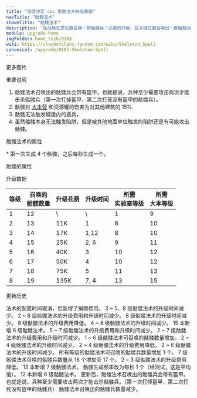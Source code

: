 ```yaml
---
title: "部落冲突 coc 骷髅法术升级数据"
navTitle: "骷髅法术"
shownTitle: "骷髅法术"
description: "在战场任意位置召唤一群骷髅兵！必要的时候，在关键位置召唤出一群骷髅兵补上那么几刀可解燃眉之急。骷髅兵不会触发陷阱。"
module: upgrade-home
imgFolder: home_tech/0183
wiki: https://clashofclans.fandom.com/wiki/Skeleton_Spell
canonical: /upgrade/0183-Skeleton-Spell
---
```


<UnitInfo :folder="$frontmatter.imgFolder" imgSrc="Skeleton_Spell.png" :imgAlt="$frontmatter.navTitle" 
    description="在战场任意位置召唤一群骷髅兵！<br>必要的时候，在关键位置召唤出一群骷髅兵补上那么几刀可解燃眉之急。骷髅兵不会触发陷阱。"
    :isSmallImg="true" />

<SmallTitle>更多图片</SmallTitle>

<Panel>
    <UnitImgGroup :folder="$frontmatter.imgFolder">
        <UnitImg imgTitle="带盾牌的骷髅" imgSrc="Skeleton_Shielded.png" />
        <UnitImg imgTitle="不带盾牌的骷髅" imgSrc="Skeleton.png" />
    </UnitImgGroup>
</Panel>

<SmallTitle>重要说明</SmallTitle>

1. 骷髅法术召唤出的骷髅兵会带有盔甲。也就是说，兵种至少需要攻击两次才能击杀骷髅兵（第一次打掉盔甲，第二次打死没有盔甲的骷髅兵）。
2. 骷髅对 [大本营](/upgrade/0400-Town-Hall) 和资源罐的伤害为对其他建筑的 15%.
3. 骷髅无法触发城堡内的援兵。
4. 虽然骷髅本身无法触发陷阱，但是被其他地面单位触发的陷阱还是有可能攻击骷髅。

<SmallTitle>骷髅法术的属性</SmallTitle>

<UnitProperties>
    <UnitProperty pKey="作用半径" pValue="2.25 格" />
    <UnitProperty pKey="作用类型" pValue="在指定范围内召唤骷髅" />
    <UnitProperty pKey="骷髅生成速度" pValue="见说明<sup>*</sup>" />
    <UnitProperty pKey="占用的法术空间" pValue="1" />
    <UnitProperty pKey="所需暗黑法术工厂等级" pValue="4" />
    <UnitProperty pKey="所需大本等级" pValue="9" />
    <UnitProperty pKey="法术配置时间" pValue="无" trainingSystem="2025" />
    <UnitProperty pKey="捐赠费用" pValue="3,3,135,Dark_Elixir" :isDonationCost="true" />
</UnitProperties>

\* 第一次生成 4 个骷髅，之后每秒生成一个。

<SmallTitle>骷髅的属性</SmallTitle>

<UnitProperties>
    <UnitProperty pKey="攻击偏好" pValue="无" />
    <UnitProperty pKey="伤害类型" pValue="单体伤害" />
    <UnitProperty pKey="攻击的目标" pValue="仅地面目标" />
    <UnitProperty pKey="占据人口" pValue="1" />
    <UnitProperty pKey="移动速度" pValue="3 格/秒" />
    <UnitProperty pKey="攻击速度" pValue="1 秒/次" />
    <UnitProperty pKey="攻击距离" pValue="0.4 格" />
    <UnitProperty pKey="每秒伤害" pValue="25" />
    <UnitProperty pKey="每次伤害" pValue="25" />
    <UnitProperty pKey="生命值" pValue="30" />
</UnitProperties>

<SmallTitle>升级数据</SmallTitle>

<script setup>
const tableExtraInfo = [
    {
        "column": 2,
        "type": "cost",
        "gpClass": "research",
        "icon": "Dark_Elixir"
    },
    {
        "column": 3,
        "type": "time",
        "gpClass": "research"
    }
];
</script>

<UnitTable :tableExtraInfo="tableExtraInfo">

| 等级 |召唤的<br>骷髅数量| 升级花费 | 升级时间 |所需<br>实验室等级|所需<br>大本等级|
| ---- |       ----     |   ----   |  ----   |       ----      |      ----     |
|   1  |        12      |     \    |    \    |         1       |        9      |
|   2  |        13      |    11K   |   1     |         8       |       10      |
|   3  |        14      |    17K   |   1,12  |         8       |       10      |
|   4  |        15      |    25K   |   2, 6  |         9       |       11      |
|   5  |        16      |    40K   |   3     |        10       |       12      |
|   6  |        17      |    50K   |   4     |        10       |       12      |
|   7  |        18      |    75K   |   5     |        11       |       13      |
|   8  |        19      |   135K   |   7, 4  |        13       |       15      |
</UnitTable>

<SmallTitle>更新历史</SmallTitle>

<Timeline>
    <TimelineItem date="2025/03/27">
        <TimelineRow>法术的配置时间取消，但新增了捐赠费用。</TimelineRow>
    </TimelineItem>
    <TimelineItem date="2025/03/24">
        <TimelineRow>3 ~ 5、8 级骷髅法术的升级时间减少。</TimelineRow>
    </TimelineItem>
    <TimelineItem date="2024/11/25">
        <TimelineRow>2 ~ 8 级骷髅法术的升级费用和升级时间减少。</TimelineRow>
    </TimelineItem>
    <TimelineItem date="2024/06/18">
        <TimelineRow>8 级骷髅法术的升级时间减少。</TimelineRow>
        <TimelineRow>8 级骷髅法术的升级费用降低。</TimelineRow>
    </TimelineItem>
    <TimelineItem date="2023/12/12">
        <TimelineRow>4 ~ 8 级骷髅法术的升级时间减少。</TimelineRow>
    </TimelineItem>
    <TimelineItem date="2023/06/12">
        <TimelineRow>15 本新增 8 级骷髅法术。</TimelineRow>
        <TimelineRow>5 ~ 7 级骷髅法术的升级费用和升级时间减少。</TimelineRow>
    </TimelineItem>
    <TimelineItem date="2022/10/10">
        <TimelineRow>2 ~ 7 级骷髅法术的升级费用和升级时间减少。</TimelineRow>
    </TimelineItem>
    <TimelineItem date="2022/06/27">
        <TimelineRow>1 ~ 6 级骷髅法术可召唤的骷髅数量增加。</TimelineRow>
    </TimelineItem>
    <TimelineItem date="2021/12/09">
        <TimelineRow>2 ~ 4 级骷髅法术的升级时间减少。</TimelineRow>
    </TimelineItem>
    <TimelineItem date="2021/04/12">
        <TimelineRow>2 ~ 4 级骷髅法术的升级费用降低。</TimelineRow>
        <TimelineRow>2 ~ 6 级骷髅法术的升级时间减少。</TimelineRow>
    </TimelineItem>
    <TimelineItem date="2020/10/12">
        <TimelineRow>所有等级的骷髅法术可召唤的骷髅兵数量增加 1 个。</TimelineRow>
    </TimelineItem>
    <TimelineItem date="2020/05/20">
        <TimelineRow>7 级骷髅法术召唤的骷髅兵数量从 16 个增加至 17 个。</TimelineRow>
    </TimelineItem>
    <TimelineItem date="2020/03/30">
        <TimelineRow>2 ~ 3 级骷髅法术的升级费用降低。</TimelineRow>
    </TimelineItem>
    <TimelineItem date="2019/12/09">
        <TimelineRow>13 本新增 7 级骷髅法术。</TimelineRow>
        <TimelineRow>骷髅生成频率改为每秒 1 个（经测试，这是平均值）。</TimelineRow>
    </TimelineItem>
    <TimelineItem date="2019/06/18">
        <TimelineRow>12 本新增 6 级骷髅法术。</TimelineRow>
        <TimelineRow>更新后，骷髅法术召唤出的骷髅兵会带有盔甲。也就是说，兵种至少需要攻击两次才能击杀骷髅兵。（第一次打掉盔甲，第二次打死没有盔甲的骷髅兵）</TimelineRow>
        <TimelineRow>骷髅法术召唤出的骷髅兵数量减少。</TimelineRow>
    </TimelineItem>
    <TimelineItem :historyBottom="true" />
</Timeline>